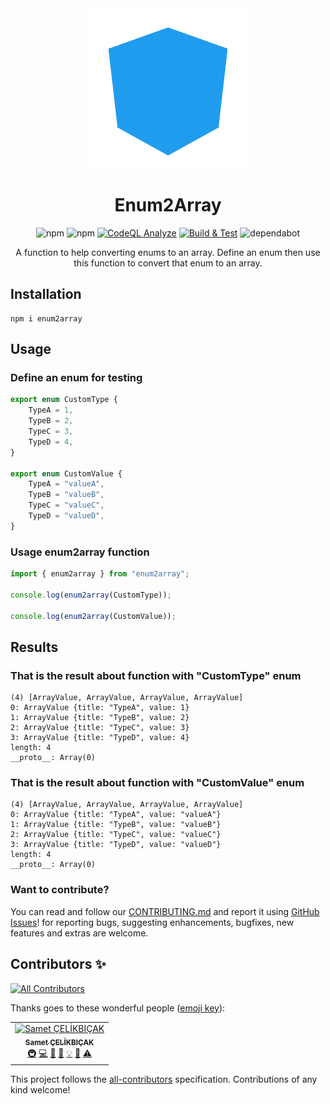 <div align="center">
 <img src="assets/enum2array.svg" alt="Logo" width="256" height="256">

# Enum2Array  
![npm](https://img.shields.io/npm/v/enum2array?color=g&label=enum2array&logo=npm) ![npm](https://img.shields.io/npm/dy/enum2array?label=Downloads&logo=npm) [![CodeQL Analyze](https://github.com/sametcelikbicak/enum2array/actions/workflows/codeql-analysis.yml/badge.svg)](https://github.com/sametcelikbicak/enum2array/actions/workflows/codeql-analysis.yml) [![Build & Test](https://github.com/sametcelikbicak/enum2array/actions/workflows/build-test.yml/badge.svg)](https://github.com/sametcelikbicak/enum2array/actions/workflows/build-test.yml) ![dependabot](https://img.shields.io/badge/Dependabot-active-g?logo=dependabot)

A function to help converting enums to an array. Define an enum then use this function to convert that enum to an array.
</div>

## Installation

```
npm i enum2array
```

## Usage

### Define an enum for testing
```typescript
export enum CustomType {
    TypeA = 1,
    TypeB = 2,
    TypeC = 3,
    TypeD = 4,
}

export enum CustomValue {
    TypeA = "valueA",
    TypeB = "valueB",
    TypeC = "valueC",
    TypeD = "valueD",
}
```

### Usage enum2array function

```typescript
import { enum2array } from "enum2array";

console.log(enum2array(CustomType));

console.log(enum2array(CustomValue));
```

## Results

### That is the result about function with "CustomType" enum

```
(4) [ArrayValue, ArrayValue, ArrayValue, ArrayValue]
0: ArrayValue {title: "TypeA", value: 1}
1: ArrayValue {title: "TypeB", value: 2}
2: ArrayValue {title: "TypeC", value: 3}
3: ArrayValue {title: "TypeD", value: 4}
length: 4
__proto__: Array(0)
```

### That is the result about function with "CustomValue" enum

```
(4) [ArrayValue, ArrayValue, ArrayValue, ArrayValue]
0: ArrayValue {title: "TypeA", value: "valueA"}
1: ArrayValue {title: "TypeB", value: "valueB"}
2: ArrayValue {title: "TypeC", value: "valueC"}
3: ArrayValue {title: "TypeD", value: "valueD"}
length: 4
__proto__: Array(0)
```

### Want to contribute?
You can read and follow our [CONTRIBUTING.md](CONTRIBUTING.md) and report it using
[GitHub Issues](https://github.com/sametcelikbicak/enum2array/issues)! for reporting bugs, suggesting enhancements, bugfixes, new features and extras are welcome.


## Contributors ✨
<!-- ALL-CONTRIBUTORS-BADGE:START - Do not remove or modify this section -->
[![All Contributors](https://img.shields.io/badge/all_contributors-1-orange.svg?style=flat-square)](#contributors-)
<!-- ALL-CONTRIBUTORS-BADGE:END -->
Thanks goes to these wonderful people ([emoji key](https://allcontributors.org/docs/en/emoji-key)):

<!-- ALL-CONTRIBUTORS-LIST:START - Do not remove or modify this section -->
<!-- prettier-ignore-start -->
<!-- markdownlint-disable -->
<table>
  <tbody>
    <tr>
      <td align="center"><a href="https://sametcelikbicak.com/"><img src="https://avatars.githubusercontent.com/u/5312741?v=4?s=100" width="100px;" alt="Samet ÇELİKBIÇAK"/><br /><sub><b>Samet ÇELİKBIÇAK</b></sub></a><br /><a href="#infra-sametcelikbicak" title="Infrastructure (Hosting, Build-Tools, etc)">🚇</a> <a href="https://github.com/sametcelikbicak/enum2array/commits?author=sametcelikbicak" title="Code">💻</a> <a href="https://github.com/sametcelikbicak/enum2array/issues?q=author%3Asametcelikbicak" title="Bug reports">🐛</a> <a href="https://github.com/sametcelikbicak/enum2array/commits?author=sametcelikbicak" title="Documentation">📖</a> <a href="#example-sametcelikbicak" title="Examples">💡</a> <a href="#maintenance-sametcelikbicak" title="Maintenance">🚧</a> <a href="https://github.com/sametcelikbicak/enum2array/commits?author=sametcelikbicak" title="Tests">⚠️</a></td>
    </tr>
  </tbody>
</table>
<!-- markdownlint-restore -->
<!-- prettier-ignore-end -->

<!-- ALL-CONTRIBUTORS-LIST:END -->


This project follows the [all-contributors](https://github.com/all-contributors/all-contributors) specification. Contributions of any kind welcome!


